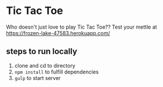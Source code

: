 # Tic Tac Toe
Who doesn't just love to play Tic Tac Toe?? Test your mettle at https://frozen-lake-47583.herokuapp.com/

## steps to run locally
1. clone and cd to directory
2. `npm install` to fulfill dependencies
3. `gulp` to start server
